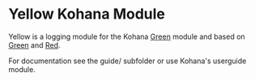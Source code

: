 # Yellow Kohana Module

Yellow is a logging module for the Kohana [Green](https://github.com/Phrax1337/kohana-green) module and based on [Green](https://github.com/Phrax1337/kohana-green) and [Red](https://github.com/Phrax1337/kohana-red).

For documentation see the guide/ subfolder or use Kohana's userguide module.